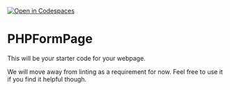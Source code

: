 [![Open in Codespaces](https://classroom.github.com/assets/launch-codespace-7f7980b617ed060a017424585567c406b6ee15c891e84e1186181d67ecf80aa0.svg)](https://classroom.github.com/open-in-codespaces?assignment_repo_id=12084146)
# PHPFormPage

This will be your starter code for your webpage.

We will move away from linting as a requirement for now.  Feel free to use it if you find it helpful though.
